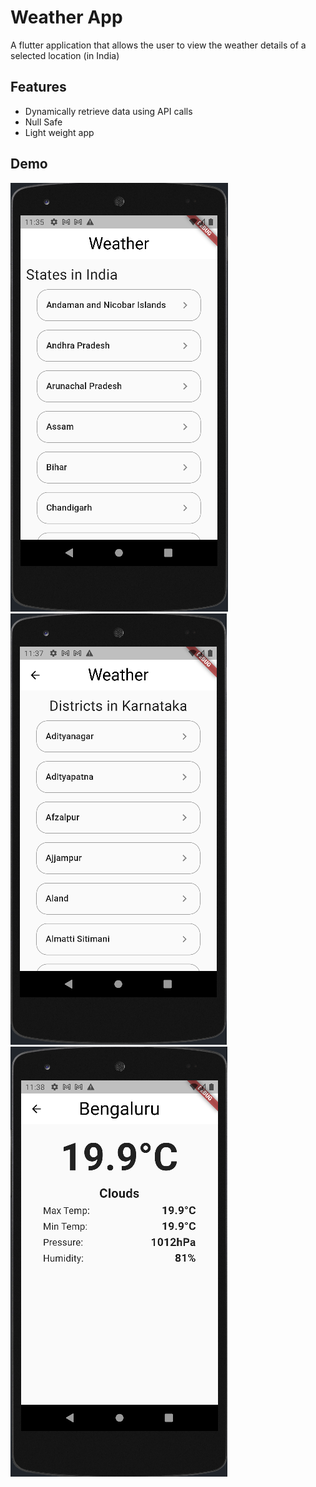 
# Weather App

A flutter application that allows the user to view the weather details of a selected location (in India)

## Features

- Dynamically retrieve data using API calls
- Null Safe
- Light weight app

## Demo
![img.png](img.png)
![img_1.png](img_1.png)
![img_2.png](img_2.png)